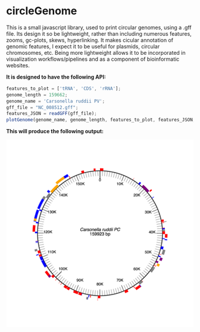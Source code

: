 circleGenome
============

This is a small javascript library, used to print circular genomes, using a .gff file. Its design it so be lightweight, rather than including numerous features, zooms, gc-plots, skews, hyperlinking. It makes cicular annotation of genomic features, I expect it to be useful for plasmids, circular chromosomes, etc. Being more lightweight allows it to be incorporated in visualization workflows/pipelines and as a component of bioinformatic websites.

**It is designed to have the following API:<br>**
```javascript
features_to_plot = ['tRNA', 'CDS', 'rRNA'];
genome_length = 159662;
genome_name = 'Carsonella ruddii PV';
gff_file = "NC_008512.gff";
features_JSON = readGFF(gff_file);
plotGenome(genome_name, genome_length, features_to_plot, features_JSON, options);
```

**This will produce the following output:**

![alt tag](https://github.com/coreymhudson/circleGenome/blob/master/carsonella_example.png)
          
